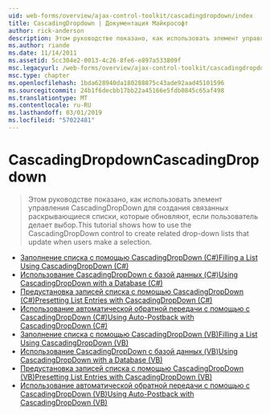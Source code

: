 ```yaml
---
uid: web-forms/overview/ajax-control-toolkit/cascadingdropdown/index
title: CascadingDropdown | Документация Майкрософт
author: rick-anderson
description: Этом руководстве показано, как использовать элемент управления CascadingDropDown для создания связанных раскрывающиеся списки, которые обновляют, если пользователь делает выбор.
ms.author: riande
ms.date: 11/14/2011
ms.assetid: 5cc304e2-0013-4c26-8fe6-e897a533809f
msc.legacyurl: /web-forms/overview/ajax-control-toolkit/cascadingdropdown
msc.type: chapter
ms.openlocfilehash: 1bda628940da180288875c43ade92aad45101596
ms.sourcegitcommit: 24b1f6decbb17bb22a45166e5fdb0845c65af498
ms.translationtype: MT
ms.contentlocale: ru-RU
ms.lasthandoff: 03/01/2019
ms.locfileid: "57022481"
---
```

<a name="cascadingdropdown"></a><span data-ttu-id="d20ab-103">CascadingDropdown</span><span class="sxs-lookup"><span data-stu-id="d20ab-103">CascadingDropdown</span></span>
====================
> <span data-ttu-id="d20ab-104">Этом руководстве показано, как использовать элемент управления CascadingDropDown для создания связанных раскрывающиеся списки, которые обновляют, если пользователь делает выбор.</span><span class="sxs-lookup"><span data-stu-id="d20ab-104">This tutorial shows how to use the CascadingDropDown control to create related drop-down lists that update when users make a selection.</span></span>


- [<span data-ttu-id="d20ab-105">Заполнение списка с помощью CascadingDropDown (C#)</span><span class="sxs-lookup"><span data-stu-id="d20ab-105">Filling a List Using CascadingDropDown (C#)</span></span>](filling-a-list-using-cascadingdropdown-cs.md)
- [<span data-ttu-id="d20ab-106">Использование CascadingDropDown с базой данных (C#)</span><span class="sxs-lookup"><span data-stu-id="d20ab-106">Using CascadingDropDown with a Database (C#)</span></span>](using-cascadingdropdown-with-a-database-cs.md)
- [<span data-ttu-id="d20ab-107">Предустановка записей списка с помощью CascadingDropDown (C#)</span><span class="sxs-lookup"><span data-stu-id="d20ab-107">Presetting List Entries with CascadingDropDown (C#)</span></span>](presetting-list-entries-with-cascadingdropdown-cs.md)
- [<span data-ttu-id="d20ab-108">Использование автоматической обратной передачи с помощью с CascadingDropDown (C#)</span><span class="sxs-lookup"><span data-stu-id="d20ab-108">Using Auto-Postback with CascadingDropDown (C#)</span></span>](using-auto-postback-with-cascadingdropdown-cs.md)
- [<span data-ttu-id="d20ab-109">Заполнение списка с помощью CascadingDropDown (VB)</span><span class="sxs-lookup"><span data-stu-id="d20ab-109">Filling a List Using CascadingDropDown (VB)</span></span>](filling-a-list-using-cascadingdropdown-vb.md)
- [<span data-ttu-id="d20ab-110">Использование CascadingDropDown с базой данных (VB)</span><span class="sxs-lookup"><span data-stu-id="d20ab-110">Using CascadingDropDown with a Database (VB)</span></span>](using-cascadingdropdown-with-a-database-vb.md)
- [<span data-ttu-id="d20ab-111">Предустановка записей списка с помощью CascadingDropDown (VB)</span><span class="sxs-lookup"><span data-stu-id="d20ab-111">Presetting List Entries with CascadingDropDown (VB)</span></span>](presetting-list-entries-with-cascadingdropdown-vb.md)
- [<span data-ttu-id="d20ab-112">Использование автоматической обратной передачи с помощью с CascadingDropDown (VB)</span><span class="sxs-lookup"><span data-stu-id="d20ab-112">Using Auto-Postback with CascadingDropDown (VB)</span></span>](using-auto-postback-with-cascadingdropdown-vb.md)
